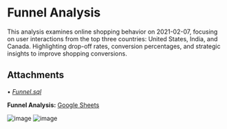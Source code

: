 # Funnel Analysis

This analysis examines online shopping behavior on 2021-02-07, focusing on user interactions from the top three countries: United States, India, and Canada. Highlighting drop-off rates, conversion percentages, and strategic insights to improve shopping conversions.

## Attachments

• [*Funnel.sql*](https://github.com/monikase/Data-Analytics-Projects/blob/a719671e5eeb623d71f52cc9e7c76c83ff55c8ac/7-Funnel%20Analysis/Funnel.sql)

**Funnel Analysis:** [Google Sheets](https://docs.google.com/spreadsheets/d/1RABDCjpsUpbF2IJrgsjek5JKrH36rfo995JiZcc2lHA/edit?usp=sharing)

![image](https://github.com/user-attachments/assets/a7d07695-1ded-4d85-9ee9-23e717f808dc)
![image](https://github.com/user-attachments/assets/6aec4e1e-a1de-4fba-9e1f-b7767a4f2fcc)



